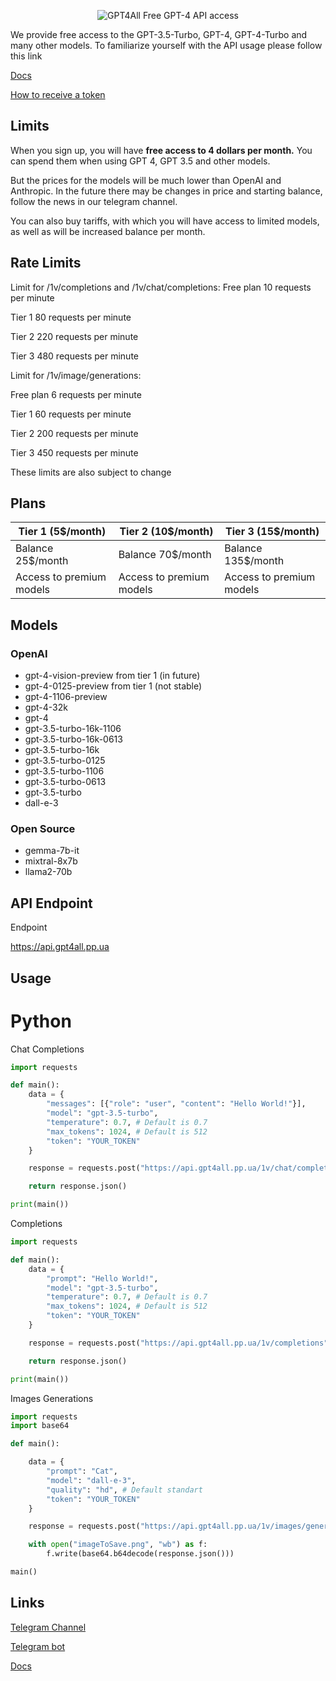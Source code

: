 <p align="center">
  <img src="https://readme-typing-svg.herokuapp.com?color=%2336BCF7&lines=GPT4ALL&font=Fira%20Code&center=true&width=380&height=50&duration=4000&pause=1000" alt="GPT4All">
  Free GPT-4 API access
</p>

We provide free access to the GPT-3.5-Turbo, GPT-4, GPT-4-Turbo and many other models.
To familiarize yourself with the API usage please follow this link

[Docs](https://docs.gpt4all.pp.ua)

[How to receive a token](https://docs.gpt4all.pp.ua/main/receiving-a-api-token)

## Limits

When you sign up, you will have **free access to 4 dollars per month.** You can spend them when using GPT 4, GPT 3.5 and other models. 

But the prices for the models will be much lower than OpenAI and Anthropic. In the future there may be changes in price and starting balance, follow the news in our telegram channel. 

You can also buy tariffs, with which you will have access to limited models, as well as will be increased balance per month.

## Rate Limits
Limit for /1v/completions and /1v/chat/completions: 
Free plan 10 requests per minute 

Tier 1 80 requests per minute 

Tier 2 220 requests per minute 

Tier 3 480 requests per minute

Limit for /1v/image/generations: 

Free plan 6 requests per minute 

Tier 1 60 requests per minute 

Tier 2 200 requests per minute 

Tier 3 450 requests per minute

These limits are also subject to change

## Plans
|**Tier 1 (5$/month)**|**Tier 2 (10$/month)**|**Tier 3 (15$/month)**|
|-----------------|------------------|------------------|
|Balance 25$/month|Balance 70$/month |Balance 135$/month|
|Access to premium models|Access to premium models|Access to premium models|Access to premium models

## Models
### OpenAI
- gpt-4-vision-preview from tier 1 (in future)
- gpt-4-0125-preview from tier 1 (not stable)
- gpt-4-1106-preview
- gpt-4-32k
- gpt-4
- gpt-3.5-turbo-16k-1106
- gpt-3.5-turbo-16k-0613
- gpt-3.5-turbo-16k
- gpt-3.5-turbo-0125
- gpt-3.5-turbo-1106
- gpt-3.5-turbo-0613
- gpt-3.5-turbo
- dall-e-3

### Open Source
- gemma-7b-it
- mixtral-8x7b
- llama2-70b

## API Endpoint
Endpoint

https://api.gpt4all.pp.ua

## Usage
# Python

Chat Completions
``` Python
import requests

def main():
    data = {
        "messages": [{"role": "user", "content": "Hello World!"}],
        "model": "gpt-3.5-turbo",
        "temperature": 0.7, # Default is 0.7
        "max_tokens": 1024, # Default is 512
        "token": "YOUR_TOKEN"
    }

    response = requests.post("https://api.gpt4all.pp.ua/1v/chat/completions", json=data, verify=False)

    return response.json()

print(main())
```

Completions
``` Python
import requests

def main():
    data = {
        "prompt": "Hello World!",
        "model": "gpt-3.5-turbo",
        "temperature": 0.7, # Default is 0.7
        "max_tokens": 1024, # Default is 512
        "token": "YOUR_TOKEN"
    }

    response = requests.post("https://api.gpt4all.pp.ua/1v/completions", json=data, verify=False)

    return response.json()

print(main())
```

Images Generations
``` Python
import requests
import base64

def main():

    data = {
        "prompt": "Cat",
        "model": "dall-e-3",
        "quality": "hd", # Default standart
        "token": "YOUR_TOKEN"
    }

    response = requests.post("https://api.gpt4all.pp.ua/1v/images/generations", json=data, verify=False)

    with open("imageToSave.png", "wb") as f:
        f.write(base64.b64decode(response.json()))

main()
```

## Links
[Telegram Channel](https://t.me/gpt4alltg)

[Telegram bot](https://t.me/gpt4all_robot)

[Docs](https://docs.gpt4all.pp.ua)
